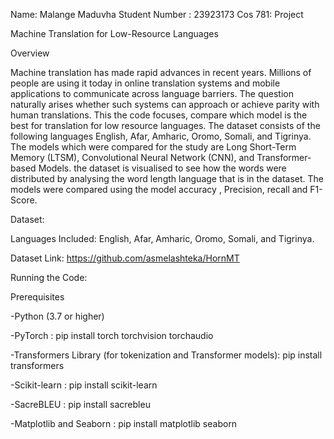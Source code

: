 Name: Malange Maduvha
Student Number : 23923173 
Cos 781: Project

 Machine Translation for Low-Resource Languages
 
 Overview 

Machine translation has made rapid advances in recent years. Millions of people are using it today in online translation systems and mobile applications to communicate across language barriers. The question naturally arises whether such systems can approach or achieve parity with human translations. This the code  focuses, compare which model is the best for translation for low resource languages. The dataset consists of the following languages English, Afar, Amharic, Oromo, Somali, and Tigrinya. The models which were compared for the study are Long Short-Term Memory (LTSM), Convolutional Neural Network (CNN), and Transformer-based Models. the dataset is visualised to see how the words were distributed  by analysing the word length language that is in the dataset. The models were compared using the model accuracy , Precision, recall and F1-Score.  



Dataset: 

Languages Included: English, Afar, Amharic, Oromo, Somali, and Tigrinya.

Dataset Link: https://github.com/asmelashteka/HornMT



Running the Code: 

Prerequisites

-Python (3.7 or higher)

-PyTorch : pip install torch torchvision torchaudio

-Transformers Library (for tokenization and Transformer models): pip install transformers

-Scikit-learn  : pip install scikit-learn

-SacreBLEU : pip install sacrebleu

-Matplotlib and Seaborn  : pip install matplotlib seaborn





